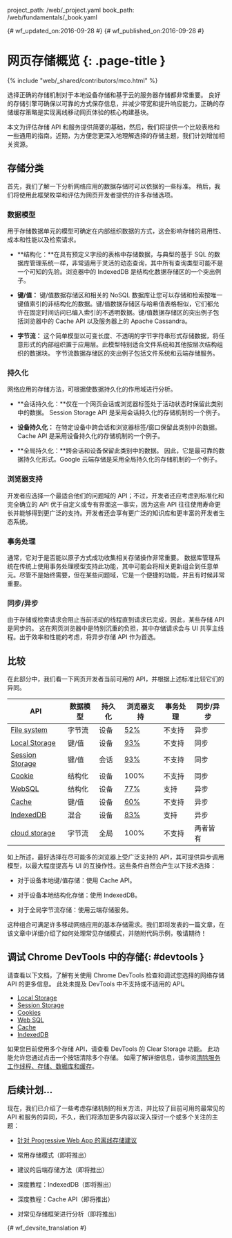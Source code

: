 project_path: /web/_project.yaml
book_path: /web/fundamentals/_book.yaml

{# wf_updated_on:2016-09-28 #}
{# wf_published_on:2016-09-28 #}

# 网页存储概览 {: .page-title }

{% include "web/_shared/contributors/mco.html" %}

选择正确的存储机制对于本地设备存储和基于云的服务器存储都非常重要。
良好的存储引擎可确保以可靠的方式保存信息，并减少带宽和提升响应能力。正确的存储缓存策略是实现离线移动网页体验的核心构建基块。
 

本文为评估存储 API 和服务提供简要的基础，然后，我们将提供一个比较表格和一些通用的指南。近期，为方便您更深入地理解选择的存储主题，我们计划增加相关资源。


## 存储分类

首先，我们了解一下分析网络应用的数据存储时可以依据的一些标准。
稍后，我们将使用此框架枚举和评估为网页开发者提供的许多存储选项。


### 数据模型

用于存储数据单元的模型可确定在内部组织数据的方式，这会影响存储的易用性、成本和性能以及检索请求。

 

* **结构化：**在具有预定义字段的表格中存储数据，与典型的基于 SQL 的数据库管理系统一样，非常适用于灵活的动态查询，其中所有查询类型可能不是一个可知的先验。浏览器中的 IndexedDB 是结构化数据存储区的一个突出例子。


* **键/值：** 键/值数据存储区和相关的 NoSQL 数据库让您可以存储和检索按唯一键值索引的非结构化的数据。键/值数据存储区与哈希值表格相似，它们都允许在固定时间访问已编入索引的不透明数据。键/值数据存储区的突出例子包括浏览器中的 Cache API 以及服务器上的 Apache Cassandra。


* **字节流：** 这个简单模型以可变长度、不透明的字节字符串形式存储数据，将任意形式的内部组织置于应用层。此模型特别适合文件系统和其他按层次结构组织的数据块。
字节流数据存储区的突出例子包括文件系统和云端存储服务。


### 持久化

网络应用的存储方法，可根据使数据持久化的作用域进行分析。


* **会话持久化：**仅在一个网页会话或浏览器标签处于活动状态时保留此类别中的数据。
Session Storage API 是采用会话持久化的存储机制的一个例子。


* **设备持久化：** 在特定设备中跨会话和浏览器标签/窗口保留此类别中的数据。
Cache API 是采用设备持久化的存储机制的一个例子。


* **全局持久化：**跨会话和设备保留此类别中的数据。
因此，它是最可靠的数据持久化形式。Google 云端存储是采用全局持久化的存储机制的一个例子。


### 浏览器支持

开发者应选择一个最适合他们的问题域的 API；不过，开发者还应考虑到标准化和完全确立的 API 优于自定义或专有界面这一事实，因为这些 API 往往使用寿命更长并能够得到更广泛的支持。开发者还会享有更广泛的知识库和更丰富的开发者生态系统。


### 事务处理

通常，它对于是否能以原子方式成功收集相关存储操作非常重要。
数据库管理系统在传统上使用事务处理模型支持此功能，其中可能会将相关更新组合到任意单元。尽管不是始终需要，但在某些问题域，它是一个便捷的功能，并且有时候非常重要。


### 同步/异步

由于存储或检索请求会阻止当前活动的线程直到请求已完成，因此，某些存储 API 是同步的。
这在网页浏览器中是特别沉重的负担，其中存储请求会与 UI 共享主线程。出于效率和性能的考虑，将异步存储 API 作为首选。


## 比较

在此部分中，我们看一下网页开发者当前可用的 API，并根据上述标准比较它们的异同。


<table>
  <thead>
    <th>API</th>
    <th>数据模型</th>
    <th>持久化</th>
    <th>浏览器支持</th>
    <th>事务处理</th>
    <th>同步/异步</th>
  </thead>
  <tbody>
    <tr>
      <td><a href="https://developer.mozilla.org/en-US/docs/Web/API/FileSystem">File system</a></td>
      <td>字节流</td>
      <td>设备</td>
      <td><a href="http://caniuse.com/#feat=filesystem">52%</a></td>
      <td>不支持</td>
      <td>异步</td>
    </tr>
    <tr>
      <td><a href="https://developer.mozilla.org/en-US/docs/Web/API/Window/localStorage">Local Storage</a></td>
      <td>键/值</td>
      <td>设备</td>
      <td><a href="http://caniuse.com/#feat=namevalue-storage">93%</a></td>
      <td>不支持</td>
      <td>同步</td>
    </tr>
    <tr>
      <td><a href="https://developer.mozilla.org/en-US/docs/Web/API/Window/sessionStorage">Session Storage</a></td>
      <td>键/值</td>
      <td>会话</td>
      <td><a href="http://caniuse.com/#feat=namevalue-storage">93%</a></td>
      <td>不支持</td>
      <td>同步</td>
    </tr>
    <tr>
      <td><a href="https://developer.mozilla.org/en-US/docs/Web/HTTP/Cookies">Cookie</a></td>
      <td>结构化</td>
      <td>设备</td>
      <td>100%</td>
      <td>不支持</td>
      <td>同步</td>
    </tr>
    <tr>
      <td><a href="https://www.w3.org/TR/webdatabase/">WebSQL</a></td>
      <td>结构化</td>
      <td>设备</td>
      <td><a href="http://caniuse.com/#feat=sql-storage">77%</a></td>
      <td>支持</td>
      <td>异步</td>
    </tr>
    <tr>
      <td><a href="https://developer.mozilla.org/en-US/docs/Web/API/CacheStorage">Cache</a></td>
      <td>键/值</td>
      <td>设备</td>
      <td><a href="http://caniuse.com/#feat=serviceworkers">60%</a></td>
      <td>不支持</td>
      <td>异步</td>
    </tr>
    <tr>
      <td><a href="https://developer.mozilla.org/en-US/docs/Web/API/IndexedDB_API">IndexedDB</a></td>
      <td>混合</td>
      <td>设备</td>
      <td><a href="http://caniuse.com/#feat=indexeddb">83%</a></td>
      <td>支持</td>
      <td>异步</td>
    </tr>
    <tr>
      <td><a href="https://cloud.google.com/storage/">cloud storage</a></td>
      <td>字节流</td>
      <td>全局</td>
      <td>100%</td>
      <td>不支持</td>
      <td>两者皆有</td>
    </tr>
  <tbody>
</table>

如上所述，最好选择在尽可能多的浏览器上受广泛支持的 API，其可提供异步调用模型，以最大程度提高与 UI 的互操作性。这些条件自然会产生以下技术选择：


* 对于设备本地键/值存储：使用 Cache API。

* 对于设备本地结构化存储：使用 IndexedDB。

* 对于全局字节流存储：使用云端存储服务。

这种组合可满足许多移动网络应用的基本存储需求。我们即将发表的一篇文章，在该文章中详细介绍了如何处理常见存储模式，并随附代码示例，敬请期待！



## 调试 Chrome DevTools 中的存储{: #devtools }

请查看以下文档，了解有关使用 Chrome DevTools 检查和调试您选择的网络存储 API 的更多信息。
此处未提及 DevTools 中不支持或不适用的 API。


* [Local Storage](/web/tools/chrome-devtools/manage-data/local-storage#local-storage)
* [Session Storage](/web/tools/chrome-devtools/manage-data/local-storage#session-storage)
* [Cookies](/web/tools/chrome-devtools/manage-data/cookies)
* [Web SQL](/web/tools/chrome-devtools/manage-data/local-storage#web-sql)
* [Cache](/web/tools/chrome-devtools/progressive-web-apps#caches)
* [IndexedDB](/web/tools/chrome-devtools/manage-data/local-storage#indexeddb)

如果您目前使用多个存储 API，请查看 DevTools 的 Clear Storage 功能。
此功能允许您通过点击一个按钮清除多个存储。
如需了解详细信息，请参阅[清除服务工作线程、存储、数据库和缓存](/web/tools/chrome-devtools/manage-data/local-storage#clear-storage)。



## 后续计划…

现在，我们已介绍了一些考虑存储机制的相关方法，并比较了目前可用的最常见的 API 和服务的异同，不久，我们将添加更多内容以深入探讨一个或多个关注的主题：




* [针对 Progressive Web App 的离线存储建议](offline-for-pwa)

* 常用存储模式（即将推出）

* 建议的后端存储方法（即将推出）

* 深度教程：IndexedDB（即将推出）

* 深度教程：Cache API（即将推出）

* 对常见存储框架进行分析（即将推出）


{# wf_devsite_translation #}
